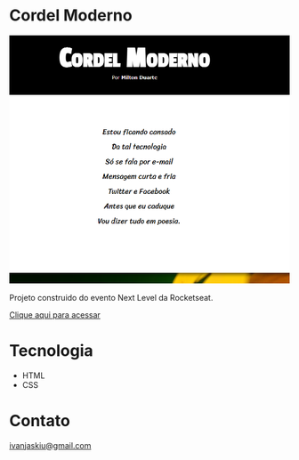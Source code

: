 # Cordel Moderno

![preview](./.github/moldura.png)

Projeto construido do evento Next Level da Rocketseat.

[Clique aqui para acessar](https:///Ivan-Jaskiu.github.io/Moldura/scr/index.html)

# Tecnologia
- HTML
- CSS

# Contato
ivanjaskiu@gmail.com